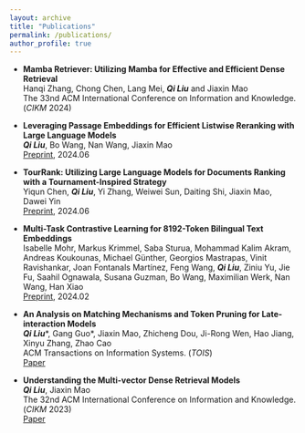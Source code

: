 ```yaml
---
layout: archive
title: "Publications"
permalink: /publications/
author_profile: true
---
```


<!-- {% if author.googlescholar %}
  You can also find my articles on <u><a href="{{author.googlescholar}}">my Google Scholar profile</a>.</u>
{% endif %}

{% include base_path %}

{% for post in site.publications reversed %}
  {% include archive-single.html %}
{% endfor %} -->

* **Mamba Retriever: Utilizing Mamba for Effective and Efficient Dense Retrieval** \
Hanqi Zhang, Chong Chen, Lang Mei, ***Qi Liu*** and Jiaxin Mao \
The 33nd ACM International Conference on Information and Knowledge. (*CIKM* 2024)

* **Leveraging Passage Embeddings for Efficient Listwise Reranking with Large Language Models** \
***Qi Liu***, Bo Wang, Nan Wang, Jiaxin Mao \
[Preprint](https://arxiv.org/abs/2406.14848), 2024.06

* **TourRank: Utilizing Large Language Models for Documents Ranking with a Tournament-Inspired Strategy** \
Yiqun Chen, ***Qi Liu***, Yi Zhang, Weiwei Sun, Daiting Shi, Jiaxin Mao, Dawei Yin \
[Preprint](https://arxiv.org/abs/2406.11678), 2024.06

* **Multi-Task Contrastive Learning for 8192-Token Bilingual Text Embeddings** \
Isabelle Mohr, Markus Krimmel, Saba Sturua, Mohammad Kalim Akram, Andreas Koukounas, Michael Günther, Georgios Mastrapas, Vinit Ravishankar, Joan Fontanals Martínez, Feng Wang, ***Qi Liu***, Ziniu Yu, Jie Fu, Saahil Ognawala, Susana Guzman, Bo Wang, Maximilian Werk, Nan Wang, Han Xiao \
[Preprint](https://arxiv.org/abs/2402.17016), 2024.02

* **An Analysis on Matching Mechanisms and Token Pruning for Late-interaction Models** \
***Qi Liu***\*, Gang Guo\*, Jiaxin Mao, Zhicheng Dou, Ji-Rong Wen, Hao Jiang, Xinyu Zhang, Zhao Cao \
ACM Transactions on Information Systems. (*TOIS*) \
[Paper](https://dl.acm.org/doi/10.1145/3639818)

* **Understanding the Multi-vector Dense Retrieval Models** \
***Qi Liu***, Jiaxin Mao \
The 32nd ACM International Conference on Information and Knowledge. (*CIKM* 2023) \
[Paper](https://dl.acm.org/doi/10.1145/3583780.3615282)
<!-- url -->


